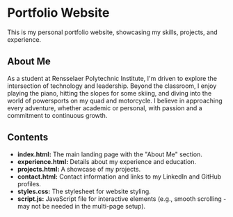 # Portfolio Website

This is my personal portfolio website, showcasing my skills, projects, and experience.

## About Me

As a student at Rensselaer Polytechnic Institute, I'm driven to explore the intersection of technology and leadership. Beyond the classroom, I enjoy playing the piano, hitting the slopes for some skiing, and diving into the world of powersports on my quad and motorcycle. I believe in approaching every adventure, whether academic or personal, with passion and a commitment to continuous growth.

## Contents

*   **index.html:**  The main landing page with the "About Me" section.
*   **experience.html:**  Details about my experience and education.
*   **projects.html:**  A showcase of my projects.
*   **contact.html:**  Contact information and links to my LinkedIn and GitHub profiles.
*   **styles.css:**  The stylesheet for website styling.
*   **script.js:**  JavaScript file for interactive elements (e.g., smooth scrolling - may not be needed in the multi-page setup).
